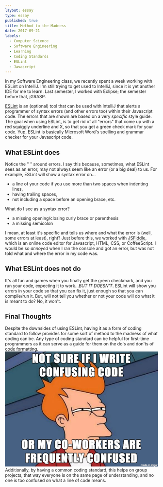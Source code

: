 ```yaml
---
layout: essay
type: essay
published: true
title: Method to the Madness
date: 2017-09-21
labels:
  - Computer Science
  - Software Engineering
  - Learning
  - Coding Standards
  - ESLint
  - Javascript
---
```


In my Software Engineering class, we recently spent a week working with ESLint on IntelliJ. I'm still trying to get used to IntelliJ, since it is yet another IDE for me to learn. Last semester, I worked with Eclipse; the semester before that, jGRASP.

[ESLint](https://eslint.org/) is an (optional) tool that can be used with IntelliJ that alerts a programmer of syntax errors (and other errors too) within their Javascript code. The errors that are shown are based on a very *specific* style guide. The goal when using ESLint, is to get rid of all "errors" that come up with a red squiggly underline and X, so that you get a green check mark for your code. Yup, ESLint is basically Microsoft Word's spelling and grammar checker for your Javascript code.

## What ESLint does
Notice the " " around errors. I say this because, sometimes, what ESLint sees as an error, may not always seem like an error (or a big deal) to us. For example, ESLint will show a syntax error on...
- a line of your code if you use more than two spaces when indenting lines,
- having trailing spaces,
- not including a space before an opening brace, etc.

What do I see as a syntax error?
- a missing opening/closing curly brace or parenthesis
- a missing semicolon

I mean, at least it's specific and tells us where and what the error is (well, some errors at least), right? Just before this, we worked with [JSFiddle](https://jsfiddle.net/), which is an online code editor for Javascript, HTML, CSS, or CoffeeScript. I would be so *annoyed* when I ran the console and got an error, but was not told what and where the error in my code was.

## What ESLint does not do
It's all fun and games when you finally get the green checkmark, and you run your code, expecting it to work...*BUT IT DOESN'T*. ESLint will show you errors in your code so that you can fix it, just enough so that you can compile/run it. But, will not tell you whether or not your code will do what it is meant to do? No, it won't.

## Final Thoughts
Despite the downsides of using ESLint, having it as a form of coding standard to follow provides for some sort of method to the madness of what coding can be. Any type of coding standard can be helpful for first-time programmers as it can serve as a guide for them on the do's and don'ts of code formatting.
<img class="ui medium right floated image" src="../images/confusedfry-code.png" width="600">
Additionally, by having a common coding standard, this helps on group projects, that way everyone is on the same page of understanding, and no one is too confused on what a line of code means.
